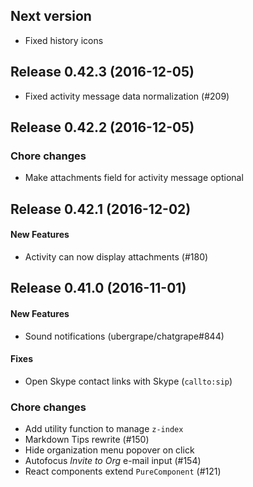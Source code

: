 ## Next version

* Fixed history icons

## Release 0.42.3 (2016-12-05)

* Fixed activity message data normalization (#209)

## Release 0.42.2 (2016-12-05)

### Chore changes

* Make attachments field for activity message optional

## Release 0.42.1 (2016-12-02)

#### New Features

* Activity can now display attachments (#180)

## Release 0.41.0 (2016-11-01)

#### New Features

* Sound notifications (ubergrape/chatgrape#844)

#### Fixes

* Open Skype contact links with Skype (`callto:sip`)

### Chore changes

* Add utility function to manage `z-index`
* Markdown Tips rewrite (#150)
* Hide organization menu popover on click
* Autofocus *Invite to Org* e-mail input (#154)
* React components extend `PureComponent` (#121)
